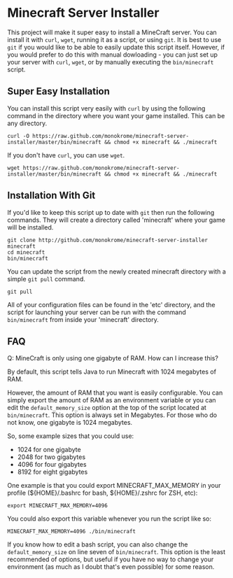 Minecraft Server Installer
==========================

This project will make it super easy to install a MineCraft server. You can
install it with `curl`, `wget`, running it as a script, or using `git`. It is
best to use `git` if you would like to be able to easily update this script
itself.  However, if you would prefer to do this with manual dowloading - you
can just set up your server with `curl`, `wget`, or by manually executing the
`bin/minecraft` script.

Super Easy Installation
-----------------------

You can install this script very easily with `curl` by using the following
command in the directory where you want your game installed. This can be any
directory.

    curl -O https://raw.github.com/monokrome/minecraft-server-installer/master/bin/minecraft && chmod +x minecraft && ./minecraft

If you don't have `curl`, you can use `wget`.

    wget https://raw.github.com/monokrome/minecraft-server-installer/master/bin/minecraft && chmod +x minecraft && ./minecraft
    

Installation With Git
---------------------

If you'd like to keep this script up to date with `git` then run the following
commands. They will create a directory called 'minecraft' where your game will
be installed.

    git clone http://github.com/monokrome/minecraft-server-installer minecraft
    cd minecraft
    bin/minecraft

You can update the script from the newly created minecraft directory with a
simple `git pull` command.

    git pull

All of your configuration files can be found in the 'etc' directory, and the
script for launching your server can be run with the command `bin/minecraft`
from inside your 'minecraft' directory.

FAQ
---

Q: MineCraft is only using one gigabyte of RAM. How can I increase this?

By default, this script tells Java to run Minecraft with 1024 megabytes of RAM.

However, the amount of RAM that you want is easily configurable. You can simply
export the amount of RAM as an environment variable or you can edit the
`default_memory_size` option at the top of the script located at
`bin/minecraft`. This option is always set in Megabytes. For those who do not
know, one gigabyte is 1024 megabytes.

So, some example sizes that you could use:

- 1024 for one gigabyte
- 2048 for two gigabytes
- 4096 for four gigabytes
- 8192 for eight gigabytes

One example is that you could export MINECRAFT_MAX_MEMORY in your
profile (${HOME}/.bashrc for bash, ${HOME}/.zshrc for ZSH, etc):

    export MINECRAFT_MAX_MEMORY=4096

You could also export this variable whenever you run the script like so:

    MINECRAFT_MAX_MEMORY=4096 ./bin/minecraft

If you know how to edit a bash script, you can also change the
`default_memory_size` on line seven of `bin/minecraft`. This option is the
least recommended of options, but useful if you have no way to change your
environment (as much as I doubt that's even possible) for some reason.

